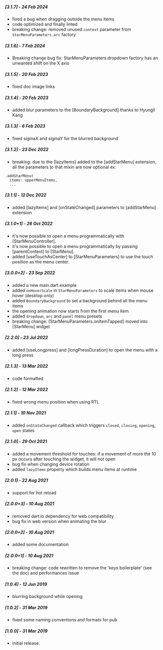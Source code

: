 ##### [3.1.7] - 24 Feb 2024
* fixed a bug when dragging outside the menu items
* code optimized and finally linted
* breaking change: removed unused `context` parameter from `StarMenuParameters.arc` factory

##### [3.1.6] - 7 Feb 2024
* Breaking change bug fix: StarMenuParameters.dropdown factory has an unwanted shift on the X axis

##### [3.1.5] - 20 Feb 2023
* fixed doc image links

##### [3.1.4] - 20 Feb 2023
* added blur parameters to the [BoundaryBackground] thanks to Hyungil Kang<tksuns12>

##### [3.1.3] - 6 Feb 2023
* fixed sigmaX and sigmaY for the blurred background

##### [3.1.2] - 23 Dec 2022
* breaking: due to the [lazyItems] added to the [addStarMenu] extension, all the parameters to that mixin are now optional ex:
```
.addStarMenu(
  items: upperMenuItems,
  ...
```

##### [3.1.1] - 12 Dec 2022
* added [lazyItems] and [onStateChanged] parameters to [addStarMenu] extension

##### [3.1.0+1] - 26 Oct 2022
* it's now possible to open a menu programmatically with [StarMenuController].
* it's now possible to open a menu programmatically by passing [parentContext] to [StarMenu].
* added [useTouchAsCenter] to [StarMenuParameters] to use the touch position as the menu center.

##### [3.0.0+2] - 23 Sep 2022
* added a new main.dart example
* added `onHoverScale` in `StarMenuParameters` to scale items when mouse hover (desktop only)
* added `BoundaryBackground` to set a background behind all the menu items
* the opening animation now starts from the first menu item
* added `dropdown`, `arc` and `panel` menu presets 
* breaking change: [StarMenuParameters.onItemTapped] moved into [StarMenu] widget

##### [2.2.0] - 23 Jul 2022
* added [useLongpress] and [longPressDuration] to open the menu with a long press

##### [2.1.3] - 13 Mar 2022
* code formatted

##### [2.1.2] - 12 Mar 2022
* fixed wrong menu position when using RTL

##### [2.1.1] - 10 Nov 2021
* added `onStateChanged` callback which triggers `closed`, `closing`, `opening`, `open` states

##### [2.1.0] - 29 Oct 2021
* added a movement threshold for touches: 
if a movement of more the 10 px occurs after touching the 
widget, it will not open
* bug fix when changing device rotation
* added `lazyItems` property which builds menu items at runtime

##### [2.0.1] - 22 Aug 2021
* support for hot reload

##### [2.0.0+3] - 10 Aug 2021
* removed dart:io dependency for web compatibility
* bug fix in web version when animating the blur

##### [2.0.0+2] - 10 Aug 2021
* added some documentation

##### [2.0.0+1] - 10 Aug 2021
* breaking change: code rewritten to remove the 'keys boilerplate' (see the doc) and performances issue

##### [1.0.4] - 12 Jun 2019
* blurring background while opening

##### [1.0.2] - 31 Mar 2019
* fixed some naming conventions and formats for pub


##### [1.0.0] - 31 Mar 2019
* initial release.